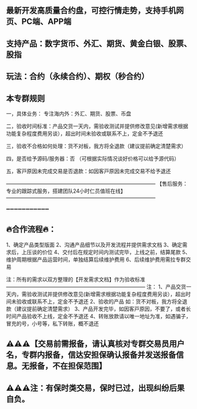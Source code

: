 ## 最新开发高质量合约盘，可控行情走势，支持手机网页、PC端、APP端
## 支持产品：数字货币、外汇、期货、黄金白银、股票、股指
## 玩法：合约（永续合约）、期权（秒合约）

## 本专群规则

一，具体业务：
专注海内外：外汇、期货、股票、币盘

二，验收时间标准：产品交货一天内，需验收测试并提供修改意见(新增需求根据功能复杂程度费用另谈），超出时间未验收或联系不上，定金不予退还

三，验收不合格如何处理：货不对板，我方将全退款（建议提前确定清楚需求）

四，是否给予源码/服务器：否
（可根据实际情况谈好价格可以给予源代码）

五，客戸原因未完成交易是否退款：如因客戸原因未完成交易不给予退还


—————————————————————————————
【售后服务：专业的跟踪式服务，搭建团队24小时仁员值班在线】
—————————————————————————————

➖➖➖➖➖➖➖➖➖➖➖

## 🔥合作流程🔥：
1、确定产品类型版面 
2、沟通产品细节以及开发流程并提供需求文档
3、确定需求后，上压谈的价位
4、交付后在规定时间内测试完毕，上线之前，结算尾款
5、维护周期根据产品运营时间，单独结算后续维护费用
6、后续维护费用需拉专群交易

注：所有的需求以双方整理的【开发需求文档】作为验收标准
———————————————————————————
注：
1、产品交货一天内，需验收测试并提供修改意见(新增需求根据功能复杂程度费用另谈），超出时间未验收或联系不上，定金不予退还
2、验收的产品 如：货不对板，我方将全退款（建议提前确定清楚需求）
3、产品开发完毕，如因客戸原因，不要了，或者长时间产品验收不上线，定金不予退还
4、转账放款请以唯一地址为准，如遇骗子，冒充的号，小号等，私下转账，概不退还

## ⚠️⚠️⚠️【交易前需报备，请认真核对专群交易员用户名，专群内报备，信达安担保确认报备并发送报备信息。无报备，不在担保范围】

## ⚠️⚠️⚠️注：有保时类交易，保时已过，出现纠纷后果自负。
